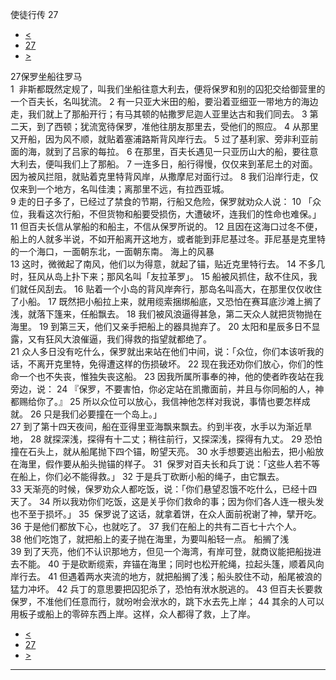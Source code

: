 ﻿





 使徒行传 27




* [<](bible/ACT26.md)
* [27](bible/ACT.md)
* [>](bible/ACT28.md)



 
27保罗坐船往罗马  
1   非斯都既然定规了，叫我们坐船往意大利去，便将保罗和别的囚犯交给御营里的一个百夫长，名叫犹流。 
2 有一只亚大米田的船，要沿着亚细亚一带地方的海边走，我们就上了那船开行；有马其顿的帖撒罗尼迦人亚里达古和我们同去。 
3 第二天，到了西顿；犹流宽待保罗，准他往朋友那里去，受他们的照应。 
4 从那里又开船，因为风不顺，就贴着塞浦路斯背风岸行去。 
5 过了基利家、旁非利亚前面的海，就到了吕家的每拉。 
6 在那里，百夫长遇见一只亚历山大的船，要往意大利去，便叫我们上了那船。 
7 一连多日，船行得慢，仅仅来到革尼土的对面。因为被风拦阻，就贴着克里特背风岸，从撒摩尼对面行过。 
8 我们沿岸行走，仅仅来到一个地方，名叫佳澳；离那里不远，有拉西亚城。  
9 走的日子多了，已经过了禁食的节期，行船又危险，保罗就劝众人说： 
10 「众位，我看这次行船，不但货物和船要受损伤，大遭破坏，连我们的性命也难保。」 
11 但百夫长信从掌船的和船主，不信从保罗所说的。 
12 且因在这海口过冬不便，船上的人就多半说，不如开船离开这地方，或者能到菲尼基过冬。菲尼基是克里特的一个海口，一面朝东北，一面朝东南。 海上的风暴  
13 这时，微微起了南风，他们以为得意，就起了锚，贴近克里特行去。 
14 不多几时，狂风从岛上扑下来；那风名叫「友拉革罗」。 
15 船被风抓住，敌不住风，我们就任风刮去。 
16 贴着一个小岛的背风岸奔行，那岛名叫高大，在那里仅仅收住了小船。 
17 既然把小船拉上来，就用缆索捆绑船底，又恐怕在赛耳底沙滩上搁了浅，就落下篷来，任船飘去。 
18 我们被风浪逼得甚急，第二天众人就把货物抛在海里。 
19 到第三天，他们又亲手把船上的器具抛弃了。 
20 太阳和星辰多日不显露，又有狂风大浪催逼，我们得救的指望就都绝了。  
21 众人多日没有吃什么，保罗就出来站在他们中间，说：「众位，你们本该听我的话，不离开克里特，免得遭这样的伤损破坏。 
22 现在我还劝你们放心，你们的性命一个也不失丧，惟独失丧这船。 
23 因我所属所事奉的神，他的使者昨夜站在我旁边，说： 
24 『保罗，不要害怕，你必定站在凯撒面前，并且与你同船的人，神都赐给你了。』 
25 所以众位可以放心，我信神他怎样对我说，事情也要怎样成就。 
26 只是我们必要撞在一个岛上。」  
27 到了第十四天夜间，船在亚得里亚海飘来飘去。约到半夜，水手以为渐近旱地， 
28 就探深浅，探得有十二丈；稍往前行，又探深浅，探得有九丈。 
29 恐怕撞在石头上，就从船尾抛下四个锚，盼望天亮。 
30 水手想要逃出船去，把小船放在海里，假作要从船头抛锚的样子。 
31  保罗对百夫长和兵丁说：「这些人若不等在船上，你们必不能得救。」 
32 于是兵丁砍断小船的绳子，由它飘去。  
33 天渐亮的时候，保罗劝众人都吃饭，说：「你们悬望忍饿不吃什么，已经十四天了。 
34 所以我劝你们吃饭，这是关乎你们救命的事；因为你们各人连一根头发也不至于损坏。」 
35  保罗说了这话，就拿着饼，在众人面前祝谢了神，擘开吃。 
36 于是他们都放下心，也就吃了。 
37 我们在船上的共有二百七十六个人。 
38 他们吃饱了，就把船上的麦子抛在海里，为要叫船轻一点。 船搁了浅  
39 到了天亮，他们不认识那地方，但见一个海湾，有岸可登，就商议能把船拢进去不能。 
40 于是砍断缆索，弃锚在海里；同时也松开舵绳，拉起头篷，顺着风向岸行去。 
41 但遇着两水夹流的地方，就把船搁了浅；船头胶住不动，船尾被浪的猛力冲坏。 
42 兵丁的意思要把囚犯杀了，恐怕有洑水脱逃的。 
43 但百夫长要救保罗，不准他们任意而行，就吩咐会洑水的，跳下水去先上岸； 
44 其余的人可以用板子或船上的零碎东西上岸。这样，众人都得了救，上了岸。 
* [<](bible/ACT26.md)
* [27](bible/ACT.md)
* [>](bible/ACT28.md)





---









